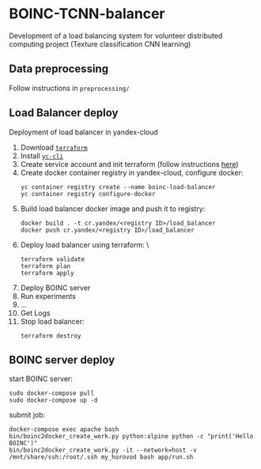 # BOINC-TCNN-balancer
Development of a load balancing system for volunteer distributed computing project (Texture classification CNN learning)

## Data preprocessing
Follow instructions in ```preprocessing/```

## Load Balancer deploy
Deployment of load balancer in yandex-cloud
1) Download [```terraform```](https://www.terraform.io/downloads.html)
2) Install [```yc-cli```](https://cloud.yandex.ru/docs/cli/quickstart#install)
3) Create service account and init terraform (follow instructions [here](https://cloud.yandex.ru/docs/tutorials/infrastructure-management/terraform-quickstart#install-terraform))
4) Create docker container registry in yandex-cloud, configure docker:
   ```commandline
   yc container registry create --name boinc-load-balancer
   yc container registry configure-docker
   ```
5) Build load balancer docker image and push it to registry:
   ```
   docker build . -t cr.yandex/<registry ID>/load_balancer
   docker push cr.yandex/<registry ID>/load_balancer
   ```
   <!---ID=crpqve2rbj2resnjl14t cmd=docker build . -t cr.yandex/crpqve2rbj2resnjl14t/load_balancer-->
6) Deploy load balancer using terraform: \
    ```
   terraform validate
   terraform plan
   terraform apply
   ```
7) Deploy BOINC server
8) Run experiments
9) ...
10) Get Logs
11) Stop load balancer:
     ```
    terraform destroy
    ```

## BOINC server deploy
start BOINC server:
```
sudo docker-compose pull
sudo docker-compose up -d
```

submit job:
```
docker-compose exec apache bash
bin/boinc2docker_create_work.py python:alpine python -c "print('Hello BOINC')"
bin/boinc2docker_create_work.py -it --network=host -v /mnt/share/ssh:/root/.ssh my_horovod bash app/run.sh
```
